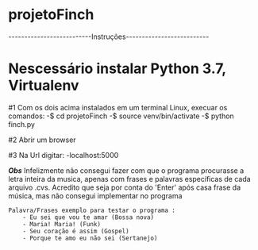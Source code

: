# projetoFinch
--------------------------Instruções--------------------------

# Nescessário instalar Python 3.7, Virtualenv

#1 Com os dois acima instalados em um terminal Linux, execuar os comandos:
    -$ cd projetoFinch
    -$ source venv/bin/activate
    -$ python finch.py

#2  Abrir um browser 

#3 Na Url digitar:
    -localhost:5000

***Obs***
    Infelizmente não consegui fazer com que o programa procurasse a letra inteira da musica, apenas com frases e palavras específicas de cada arquivo .cvs.
    Acredito que seja por conta do 'Enter' após casa frase da música, mas não consegui implementar no programa

    Palavra/Frases exemplo para testar o programa :
        - Eu sei que vou te amar (Bossa nova)
        - Maria! Maria! (Funk)
        - Seu coração é assim (Gospel)
        - Porque te amo eu não sei (Sertanejo)
